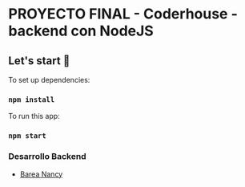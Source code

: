 # PROYECTO FINAL - Coderhouse - backend con NodeJS

## Let's start 🚀

To set up dependencies:
### `npm install`

To run this app:
### `npm start`

### Desarrollo Backend
- [Barea Nancy](https://github.com/nancybarea/)